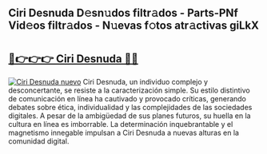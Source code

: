 ## Ciri Desnuda D𝚎sn𝚞dos filtr𝚊dos - Parts-PNf Vid𝚎os filtr𝚊dos - N𝚞evas f𝚘tos atr𝚊ctivas giLkX

# <h2><a href="http://mb645hl.tromn.icu/?c=Ciri+Desnuda">🔗👉👉👉 Ciri Desnuda 🔗🔗</a></h2>

[![Ciri Desnuda nuevo](https://i.imgur.com/pEAQMta.gif)](http://mb645hl.tromn.icu/?c=Ciri+Desnuda)
Ciri Desnuda, un individuo complejo y desconcertante, se resiste a la caracterización simple. Su estilo distintivo de comunicación en línea ha cautivado y provocado críticas, generando debates sobre ética, individualidad y las complejidades de las sociedades digitales. A pesar de la ambigüedad de sus planes futuros, su huella en la cultura en línea es imborrable. La determinación inquebrantable y el magnetismo innegable impulsan a Ciri Desnuda a nuevas alturas en la comunidad digital.
